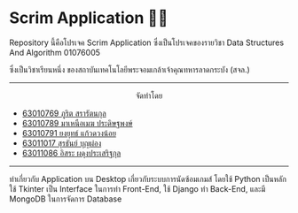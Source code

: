 # Scrim Application 🍗🥩

Repository นี้คือโปรเจค Scrim Application ซึ่งเป็นโปรเจคของรายวิชา Data Structures And Algorithm 01076005

ซึ่งเป็นวิชาเรียนหนึ่ง ของสถาบันเทคโนโลยีพระจอมเกล้าเจ้าคุณทหารลาดกระบัง (สจล.)

------------------------------

<p align="center">
จัดทำโดย
</p>

- [63010769 ภูริต สรารัตนกุล](https://github.com/phurits)
- [63010789 มาเหนือเมฆ ประดิษฐพงษ์](https://github.com/DiFve)
- [63010791 ยงยุทธ์ แก้วดวงน้อย](https://github.com/Makasan)
- [63011017 สุรธันย์ บุญผ่อง](https://github.com/Suratan63011017)
- [63011086 อิสระ ผดุงประเสริฐกุล](https://github.com/SroLyQ)

------------------------------

ทำเกี่ยวกับ Application บน Desktop เกี่ยวกับระบบการนัดซ้อมเกมส์ โดยใช้ Python เป็นหลัก
ใช้ Tkinter เป็น Interface ในการทำ Front-End, ใช้ Django ทำ Back-End, และมี MongoDB ในการจัดการ Database

